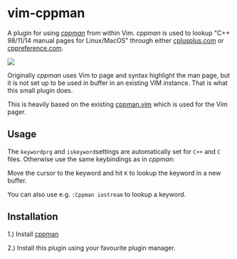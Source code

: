 # vim-cppman

A plugin for using [*cppman*](https://github.com/aitjcize/cppman) from within
Vim. *cppman* is used to lookup "C++ 98/11/14 manual pages for Linux/MacOS"
through either [cplusplus.com](https://cplusplus.com) or
[cppreference.com](https://cppreference.com).

<img src="https://raw.githubusercontent.com/gauteh/vim-cppman/master/example.png"></img>

Originally *cppman* uses Vim to page and syntax highlight the man page, but it
is not set up to be used in buffer in an existing VIM instance. That is what
this small plugin does.

This is heavily based on the existing
[cppman.vim](https://github.com/aitjcize/cppman/blob/master/cppman/lib/cppman.vim)
which is used for the Vim pager.

## Usage

The `keywordprg` and `iskeyword`settings are automatically set for `C++` and `C` files. Otherwise use the same keybindings as in *cppman*:

Move the cursor to the keyword and hit `K` to lookup the keyword in a new buffer.

You can also use e.g. `:Cppman iostream` to lookup a keyword.


## Installation

  1.) Install [cppman](https://github.com/aitjcize/cppman)

  2.) Install this plugin using your favourite plugin manager.

